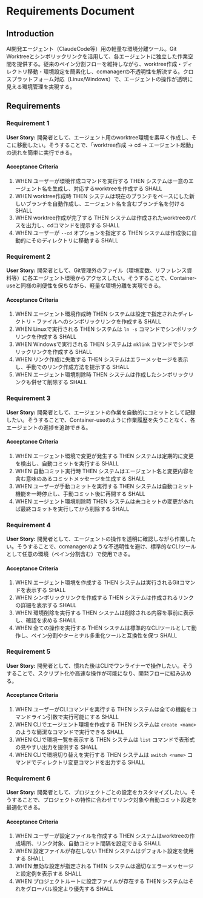 # Requirements Document

## Introduction

AI開発エージェント（ClaudeCode等）用の軽量な環境分離ツール。Git Worktreeとシンボリックリンクを活用して、各エージェントに独立した作業空間を提供する。従来のペイン分割フローを維持しながら、worktree作成・ディレクトリ移動・環境設定を簡素化し、ccmanagerの不透明性を解決する。クロスプラットフォーム対応（Linux/Windows）で、エージェントの操作が透明に見える環境管理を実現する。

## Requirements

### Requirement 1

**User Story:** 開発者として、エージェント用のworktree環境を素早く作成し、そこに移動したい。そうすることで、「worktree作成 → cd → エージェント起動」の流れを簡単に実行できる。

#### Acceptance Criteria

1. WHEN ユーザーが環境作成コマンドを実行する THEN システムは一意のエージェント名を生成し、対応するworktreeを作成する SHALL
2. WHEN worktree作成時 THEN システムは現在のブランチをベースにした新しいブランチを自動作成し、エージェント名を含むブランチ名を付ける SHALL
3. WHEN worktree作成が完了する THEN システムは作成されたworktreeのパスを出力し、cdコマンドを提示する SHALL
4. WHEN ユーザーが `--cd` オプションを指定する THEN システムは作成後に自動的にそのディレクトリに移動する SHALL

### Requirement 2

**User Story:** 開発者として、Git管理外のファイル（環境変数、リファレンス資料等）に各エージェント環境からアクセスしたい。そうすることで、Container-useと同様の利便性を保ちながら、軽量な環境分離を実現できる。

#### Acceptance Criteria

1. WHEN エージェント環境作成時 THEN システムは設定で指定されたディレクトリ・ファイルへのシンボリックリンクを作成する SHALL
2. WHEN Linuxで実行される THEN システムは `ln -s` コマンドでシンボリックリンクを作成する SHALL
3. WHEN Windowsで実行される THEN システムは `mklink` コマンドでシンボリックリンクを作成する SHALL
4. WHEN リンク作成に失敗する THEN システムはエラーメッセージを表示し、手動でのリンク作成方法を提示する SHALL
5. WHEN エージェント環境削除時 THEN システムは作成したシンボリックリンクも併せて削除する SHALL

### Requirement 3

**User Story:** 開発者として、エージェントの作業を自動的にコミットとして記録したい。そうすることで、Container-useのように作業履歴を失うことなく、各エージェントの進捗を追跡できる。

#### Acceptance Criteria

1. WHEN エージェント環境で変更が発生する THEN システムは定期的に変更を検出し、自動コミットを実行する SHALL
2. WHEN 自動コミット実行時 THEN システムはエージェント名と変更内容を含む意味のあるコミットメッセージを生成する SHALL
3. WHEN ユーザーが手動コミットを実行する THEN システムは自動コミット機能を一時停止し、手動コミット後に再開する SHALL
4. WHEN エージェント環境削除時 THEN システムは未コミットの変更があれば最終コミットを実行してから削除する SHALL

### Requirement 4

**User Story:** 開発者として、エージェントの操作を透明に確認しながら作業したい。そうすることで、ccmanagerのような不透明性を避け、標準的なCLIツールとして任意の環境（ペイン分割含む）で使用できる。

#### Acceptance Criteria

1. WHEN エージェント環境を作成する THEN システムは実行されるGitコマンドを表示する SHALL
2. WHEN シンボリックリンクを作成する THEN システムは作成されるリンクの詳細を表示する SHALL
3. WHEN 環境削除を実行する THEN システムは削除される内容を事前に表示し、確認を求める SHALL
4. WHEN 全ての操作を実行する THEN システムは標準的なCLIツールとして動作し、ペイン分割やターミナル多重化ツールと互換性を保つ SHALL

### Requirement 5

**User Story:** 開発者として、慣れた後はCLIでワンライナーで操作したい。そうすることで、スクリプト化や高速な操作が可能になり、開発フローに組み込める。

#### Acceptance Criteria

1. WHEN ユーザーがCLIコマンドを実行する THEN システムは全ての機能をコマンドライン引数で実行可能にする SHALL
2. WHEN CLIでエージェント環境を作成する THEN システムは `create <name>` のような簡潔なコマンドで実行できる SHALL
3. WHEN CLIで環境一覧を表示する THEN システムは `list` コマンドで表形式の見やすい出力を提供する SHALL
4. WHEN CLIで環境切り替えを実行する THEN システムは `switch <name>` コマンドでディレクトリ変更コマンドを出力する SHALL

### Requirement 6

**User Story:** 開発者として、プロジェクトごとの設定をカスタマイズしたい。そうすることで、プロジェクトの特性に合わせてリンク対象や自動コミット設定を最適化できる。

#### Acceptance Criteria

1. WHEN ユーザーが設定ファイルを作成する THEN システムはworktreeの作成場所、リンク対象、自動コミット間隔を設定できる SHALL
2. WHEN 設定ファイルが存在しない THEN システムはデフォルト設定を使用する SHALL
3. WHEN 無効な設定が指定される THEN システムは適切なエラーメッセージと設定例を表示する SHALL
4. WHEN プロジェクトルートに設定ファイルが存在する THEN システムはそれをグローバル設定より優先する SHALL